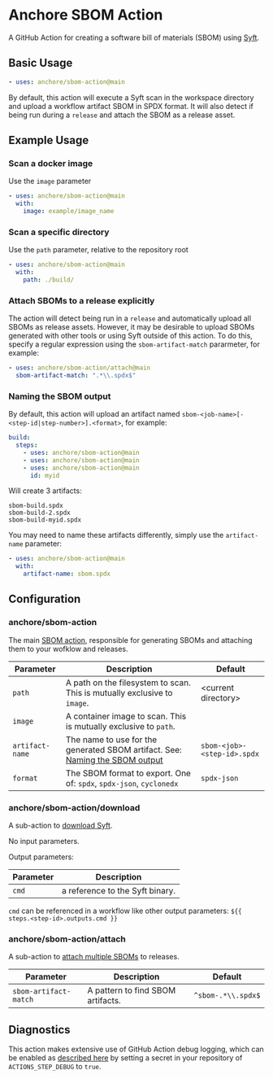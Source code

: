 # Anchore SBOM Action

A GitHub Action for creating a software bill of materials (SBOM)
using [Syft](https://github.com/anchore/syft).

## Basic Usage

```yaml
- uses: anchore/sbom-action@main
```

By default, this action will execute a Syft scan in the workspace directory
and upload a workflow artifact SBOM in SPDX format. It will also detect
if being run during a `release` and attach the SBOM
as a release asset.

## Example Usage

### Scan a docker image

Use the `image` parameter

```yaml
- uses: anchore/sbom-action@main
  with:
    image: example/image_name
```

### Scan a specific directory

Use the `path` parameter, relative to the repository root

```yaml
- uses: anchore/sbom-action@main
  with:
    path: ./build/
```

### Attach SBOMs to a release explicitly

The action will detect being run in a `release` and
automatically upload all SBOMs as release assets. However,
it may be desirable to upload SBOMs generated with other tools or using Syft
outside of this action. To do this, specify a regular expression using
the `sbom-artifact-match` pararmeter, for example:

```yaml
- uses: anchore/sbom-action/attach@main
  sbom-artifact-match: ".*\\.spdx$"
```

### Naming the SBOM output

By default, this action will upload an artifact named
`sbom-<job-name>[-<step-id|step-number>].<format>`, for
example:

```yaml
build:
  steps:
    - uses: anchore/sbom-action@main
    - uses: anchore/sbom-action@main
    - uses: anchore/sbom-action@main
      id: myid
```

Will create 3 artifacts:

```text
sbom-build.spdx
sbom-build-2.spdx
sbom-build-myid.spdx
```

You may need to name these artifacts differently, simply
use the `artifact-name` parameter:

```yaml
- uses: anchore/sbom-action@main
  with:
    artifact-name: sbom.spdx
```

## Configuration

### anchore/sbom-action

The main [SBOM action](action.yml), responsible for generating SBOMs
and attaching them to your wofklow and releases.

| Parameter       | Description                                                                                             | Default                     |
| --------------- | ------------------------------------------------------------------------------------------------------- | --------------------------- |
| `path`          | A path on the filesystem to scan. This is mutually exclusive to `image`.                                | \<current directory>        |
| `image`         | A container image to scan. This is mutually exclusive to `path`.                                        |
| `artifact-name` | The name to use for the generated SBOM artifact. See: [Naming the SBOM output](#naming-the-sbom-output) | `sbom-<job>-<step-id>.spdx` |
| `format`        | The SBOM format to export. One of: `spdx`, `spdx-json`, `cyclonedx`                                     | `spdx-json`                 |

### anchore/sbom-action/download

A sub-action to [download Syft](download/action.yml).

No input parameters.

Output parameters:

| Parameter | Description                     |
| --------- | ------------------------------- |
| `cmd`     | a reference to the Syft binary. |

`cmd` can be referenced in a workflow like other output parameters:
`${{ steps.<step-id>.outputs.cmd }}`

### anchore/sbom-action/attach

A sub-action to [attach multiple SBOMs](attach/action.yml) to releases.

| Parameter             | Description                       | Default            |
| --------------------- | --------------------------------- | ------------------ |
| `sbom-artifact-match` | A pattern to find SBOM artifacts. | `^sbom-.*\\.spdx$` |

## Diagnostics

This action makes extensive use of GitHub Action debug logging,
which can be enabled as [described here](https://github.com/actions/toolkit/blob/master/docs/action-debugging.md)
by setting a secret in your repository of `ACTIONS_STEP_DEBUG` to `true`.

